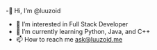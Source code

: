 -👋 Hi, I’m @luuzoid
- 👀 I’m interested in Full Stack Developer
- 🌱 I’m currently learning Python, Java, and C++
- 📫 How to reach me ask@luuzoid.me

<!---
luuzoid/luuzoid is a ✨ special ✨ repository because its `README.md` (this file) appears on your GitHub profile.
You can click the Preview link to take a look at your changes.
--->
